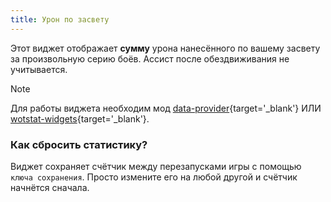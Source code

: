 ```yaml
---
title: Урон по засвету
---
```


Этот виджет отображает **сумму** урона нанесённого по вашему засвету за произвольную серию боёв. Ассист после обездвиживания не учитывается.

> [!NOTE]
> Для работы виджета необходим мод [data-provider](https://github.com/WOT-STAT/data-provider){target='_blank'} ИЛИ [wotstat-widgets](https://github.com/WOT-STAT/wotstat-widgets){target='_blank'}.


### Как сбросить статистику?
Виджет сохраняет счётчик между перезапусками игры с помощью `ключа сохранения`. Просто измените его на любой другой и счётчик начнётся сначала.
